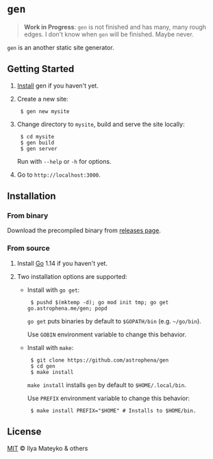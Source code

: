 # `gen`

> **Work in Progress**: `gen` is not finished and has many, many
> rough edges. I don't know when `gen` will be finished. Maybe never.

`gen` is an another static site generator.

## Getting Started

1. [Install](#installation) gen if you haven't yet.

2. Create a new site:

        $ gen new mysite

3. Change directory to `mysite`, build and serve the site locally:

        $ cd mysite
        $ gen build
        $ gen server

    Run with `--help` or `-h` for options.

4. Go to `http://localhost:3000`.

## Installation

### From binary

Download the precompiled binary from [releases page].

### From source

1. Install [Go] 1.14 if you haven't yet.

2. Two installation options are supported:

    * Install with `go get`:

           $ pushd $(mktemp -d); go mod init tmp; go get go.astrophena.me/gen; popd

      `go get` puts binaries by default to `$GOPATH/bin` (e.g.
      `~/go/bin`).

      Use `GOBIN` environment variable to change this behavior.

    * Install with `make`:

           $ git clone https://github.com/astrophena/gen
           $ cd gen
           $ make install

        `make install` installs `gen`  by default to `$HOME/.local/bin`.

        Use `PREFIX` environment variable to change this behavior:

           $ make install PREFIX="$HOME" # Installs to $HOME/bin.

## License

[MIT] © Ilya Mateyko & others

[releases page]: https://github.com/astrophena/gen/releases
[Go]: https://golang.org/dl
[MIT]: LICENSE.md
